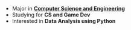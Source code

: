 - Major in [**Computer Science and Engineering**](http://cse.ewha.ac.kr/)
- Studying for **CS and Game Dev**
- Interested in **Data Analysis using Python**

<div align=center>

</div>
